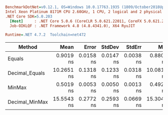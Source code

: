 ``` ini

BenchmarkDotNet=v0.12.1, OS=Windows 10.0.17763.1935 (1809/October2018Update/Redstone5)
Intel Xeon Platinum 8171M CPU 2.60GHz, 1 CPU, 2 logical and 2 physical cores
.NET Core SDK=5.0.203
  [Host]     : .NET Core 5.0.6 (CoreCLR 5.0.621.22011, CoreFX 5.0.621.22011), X64 RyuJIT
  Job-OIKLQF : .NET Framework 4.8 (4.8.4341.0), X64 RyuJIT

Runtime=.NET 4.7.2  Toolchain=net472  

```
|         Method |       Mean |     Error |    StdDev |    StdErr |        Min |        Max |     Median | Ratio | MannWhitney(5%) | RatioSD |
|--------------- |-----------:|----------:|----------:|----------:|-----------:|-----------:|-----------:|------:|---------------- |--------:|
|         Equals |  0.9019 ns | 0.0158 ns | 0.0147 ns | 0.0038 ns |  0.8802 ns |  0.9383 ns |  0.9004 ns |  1.00 |            Base |    0.00 |
| Decimal_Equals | 10.2651 ns | 0.1318 ns | 0.1233 ns | 0.0318 ns | 10.0813 ns | 10.4560 ns | 10.2490 ns | 11.38 |          Slower |    0.19 |
|         MinMax |  0.5019 ns | 0.0053 ns | 0.0050 ns | 0.0013 ns |  0.4926 ns |  0.5100 ns |  0.5016 ns |  0.56 |          Faster |    0.01 |
| Decimal_MinMax | 15.5543 ns | 0.2772 ns | 0.2593 ns | 0.0669 ns | 15.3045 ns | 16.1395 ns | 15.4690 ns | 17.25 |          Slower |    0.41 |
